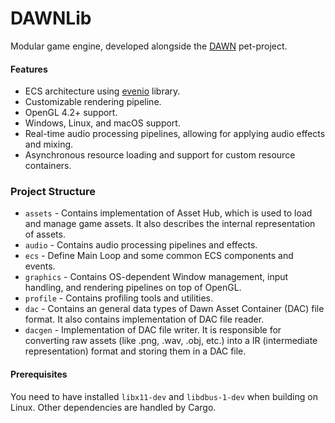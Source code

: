 # DAWNLib

Modular game engine, developed alongside
the [DAWN](https://github.com/Coestaris/dawn) pet-project.

#### Features

- ECS architecture using [evenio](https://github.com/rj00a/evenio) library.
- Customizable rendering pipeline.
- OpenGL 4.2+ support.
- Windows, Linux, and macOS support.
- Real-time audio processing pipelines, allowing for applying audio effects and
  mixing.
- Asynchronous resource loading and support for custom resource containers.

### Project Structure

- `assets` - Contains implementation of Asset Hub, which is used to load and
  manage game assets. It also describes the internal representation of assets.
- `audio` - Contains audio processing pipelines and effects.
- `ecs` - Define Main Loop and some common ECS components and events.
- `graphics` - Contains OS-dependent Window management, input handling, and
  rendering pipelines on top of OpenGL.
- `profile` - Contains profiling tools and utilities.
- `dac` - Contains an general data types of Dawn Asset Container (DAC) file format. 
  It also contains implementation of DAC file reader.
- `dacgen` - Implementation of DAC file writer. It is responsible for converting 
  raw assets (like .png, .wav, .obj, etc.) into a IR (intermediate representation)
  format and storing them in a DAC file.

#### Prerequisites

You need to have installed `libx11-dev` and `libdbus-1-dev` when building on
Linux.
Other dependencies are handled by Cargo.


